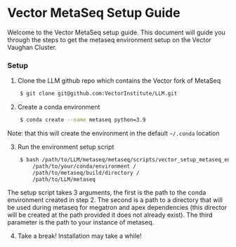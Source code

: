 # Vector MetaSeq Setup Guide

Welcome to the Vector MetaSeq setup guide. This document will guide you through the steps to get the metaseq environment setup on the Vector Vaughan Cluster.


### Setup 

1. Clone the LLM github repo which contains the Vector fork of MetaSeq

```bash
    $ git clone git@github.com:VectorInstitute/LLM.git
```

2. Create a conda environment 

```bash
    $ conda create --name metaseq python=3.9
```

Note: that this will create the environment in the default `~/.conda` location

3. Run the environment setup script

```bash 
    $ bash /path/to/LLM/metaseq/metaseq/scripts/vector_setup_metaseq_env.sh /
        /path/to/your/conda/environment /
        /path/to/metaseq/build/directory /
        /path/to/LLM/metaseq
```

The setup script takes 3 arguments, the first is the path to the conda environment created in step 2. The second is a path to a directory that will be used during metaseq for megatron and apex dependencies (this director will be created at the path provided it does not already exist). The third parameter is the path to your instance of metaseq.

4. Take a break! Installation may take a while!


